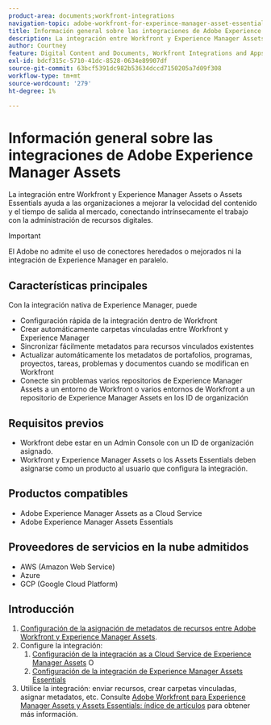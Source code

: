 ```yaml
---
product-area: documents;workfront-integrations
navigation-topic: adobe-workfront-for-experince-manager-asset-essentials
title: Información general sobre las integraciones de Adobe Experience Manager Assets
description: La integración entre Workfront y Experience Manager Assets o Assets Essentials permite a las organizaciones mejorar la velocidad del contenido y el tiempo de salida al mercado, conectando intrínsecamente el trabajo con la administración de recursos digitales.
author: Courtney
feature: Digital Content and Documents, Workfront Integrations and Apps
exl-id: bdcf315c-5710-41dc-8528-0634e89907df
source-git-commit: 63bcf5391dc982b53634dccd7150205a7d09f308
workflow-type: tm+mt
source-wordcount: '279'
ht-degree: 1%

---
```


# Información general sobre las integraciones de Adobe Experience Manager Assets

<!-- Audited: 12/2023 -->

La integración entre Workfront y Experience Manager Assets o Assets Essentials ayuda a las organizaciones a mejorar la velocidad del contenido y el tiempo de salida al mercado, conectando intrínsecamente el trabajo con la administración de recursos digitales.

>[!IMPORTANT]
>
>El Adobe no admite el uso de conectores heredados o mejorados ni la integración de Experience Manager en paralelo.

## Características principales

Con la integración nativa de Experience Manager, puede

* Configuración rápida de la integración dentro de Workfront
* Crear automáticamente carpetas vinculadas entre Workfront y Experience Manager
* Sincronizar fácilmente metadatos para recursos vinculados existentes
* Actualizar automáticamente los metadatos de portafolios, programas, proyectos, tareas, problemas y documentos cuando se modifican en Workfront
* Conecte sin problemas varios repositorios de Experience Manager Assets a un entorno de Workfront o varios entornos de Workfront a un repositorio de Experience Manager Assets en los ID de organización


## Requisitos previos

* Workfront debe estar en un Admin Console con un ID de organización asignado.
* Workfront y Experience Manager Assets o los Assets Essentials deben asignarse como un producto al usuario que configura la integración.


## Productos compatibles

* Adobe Experience Manager Assets as a Cloud Service
* Adobe Experience Manager Assets Essentials

## Proveedores de servicios en la nube admitidos

* AWS (Amazon Web Service)
* Azure
* GCP (Google Cloud Platform)


## Introducción

1. [Configuración de la asignación de metadatos de recursos entre Adobe Workfront y Experience Manager Assets](https://experienceleague.adobe.com/docs/experience-manager-cloud-service/content/assets/integrations/configure-asset-metadata-mapping.html?lang=en).
1. Configure la integración:
   1. [Configuración de la integración as a Cloud Service de Experience Manager Assets](/help/quicksilver/administration-and-setup/configure-integrations/configure-aacs-integration.md)
O
   1. [Configuración de la integración de Experience Manager Assets Essentials](/help/quicksilver/documents/adobe-workfront-for-experience-manager-assets-essentials/setup-asset-essentials.md)
1. Utilice la integración: enviar recursos, crear carpetas vinculadas, asignar metadatos, etc. Consulte [Adobe Workfront para Experience Manager Assets y Assets Essentials: índice de artículos](/help/quicksilver/documents/adobe-workfront-for-experience-manager-assets-essentials/workfront-for-aem-asset-essentials.md) para obtener más información.
